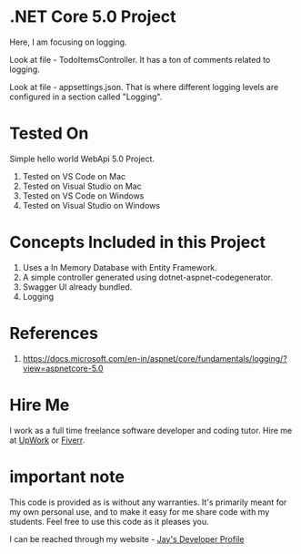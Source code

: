 # .NET Core 5.0 Project

Here, I am focusing on logging. 

Look at file - TodoItemsController. It has a ton of comments related to logging.

Look at file - appsettings.json. That is where different logging levels are configured in a section called "Logging".

# Tested On

Simple hello world WebApi 5.0 Project. 

1. Tested on VS Code on Mac
1. Tested on Visual Studio on Mac
1. Tested on VS Code on Windows
1. Tested on Visual Studio on Windows

# Concepts Included in this Project

1. Uses a In Memory Database with Entity Framework.
1. A simple controller generated using dotnet-aspnet-codegenerator.
1. Swagger UI already bundled.
1. Logging 

# References

1. https://docs.microsoft.com/en-in/aspnet/core/fundamentals/logging/?view=aspnetcore-5.0

# Hire Me

I work as a full time freelance software developer and coding tutor. Hire me at [UpWork](https://www.upwork.com/fl/vijayasimhabr) or [Fiverr](https://www.fiverr.com/jay_codeguy). 

# important note 

This code is provided as is without any warranties. It's primarily meant for my own personal use, and to make it easy for me share code with my students. Feel free to use this code as it pleases you.

I can be reached through my website - [Jay's Developer Profile](https://jay-study-nildana.github.io/developerprofile)